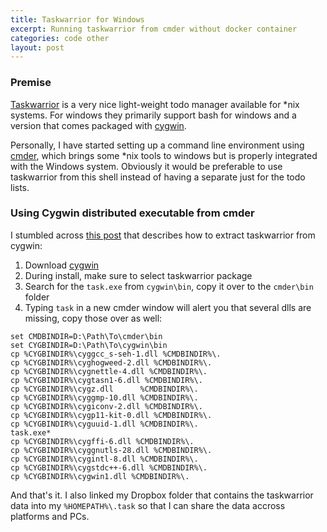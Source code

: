 ```yaml
---
title: Taskwarrior for Windows
excerpt: Running taskwarrior from cmder without docker container
categories: code other
layout: post
---
```


### Premise

[Taskwarrior](http://taskwarrior.org) is a very nice light-weight todo manager available for *nix systems. For windows they primarily support bash for windows and a version that comes packaged with [cygwin](https://cygwin.com/).

Personally, I have started setting up a command line environment using [cmder](http://cmder.net/), which brings some *nix tools to windows but is properly integrated with the Windows system. Obviously it would be preferable to use taskwarrior from this shell instead of having a separate just for the todo lists.

### Using Cygwin distributed executable from cmder

I stumbled across [this post](http://www.cnblogs.com/xdao/p/taskwarrior_win.html) that describes how to extract taskwarrior from cygwin:

1. Download [cygwin](https://cygwin.com/)
1. During install, make sure to select taskwarrior package
1. Search for the `task.exe` from `cygwin\bin`, copy it over to the `cmder\bin` folder
1. Typing `task` in a new cmder window will alert you that several dlls are missing, copy those over as well:

```
set CMDBINDIR=D:\Path\To\cmder\bin
set CYGBINDIR=D:\Path\To\cygwin\bin
cp %CYGBINDIR%\cyggcc_s-seh-1.dll %CMDBINDIR%\.
cp %CYGBINDIR%\cyghogweed-2.dll %CMDBINDIR%\.
cp %CYGBINDIR%\cygnettle-4.dll %CMDBINDIR%\.
cp %CYGBINDIR%\cygtasn1-6.dll %CMDBINDIR%\.
cp %CYGBINDIR%\cygz.dll      %CMDBINDIR%\.
cp %CYGBINDIR%\cyggmp-10.dll %CMDBINDIR%\.
cp %CYGBINDIR%\cygiconv-2.dll %CMDBINDIR%\.
cp %CYGBINDIR%\cygp11-kit-0.dll %CMDBINDIR%\.
cp %CYGBINDIR%\cyguuid-1.dll %CMDBINDIR%\.
task.exe*
cp %CYGBINDIR%\cygffi-6.dll %CMDBINDIR%\.
cp %CYGBINDIR%\cyggnutls-28.dll %CMDBINDIR%\.
cp %CYGBINDIR%\cygintl-8.dll %CMDBINDIR%\.
cp %CYGBINDIR%\cygstdc++-6.dll %CMDBINDIR%\.
cp %CYGBINDIR%\cygwin1.dll %CMDBINDIR%\.
```

And that's it. I also linked my Dropbox folder that contains the taskwarrior data into my `%HOMEPATH%\.task` so that I can share the data accross platforms and PCs.
